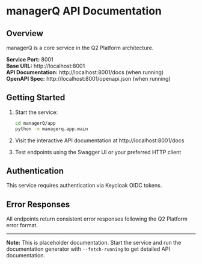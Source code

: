 # managerQ API Documentation

## Overview

managerQ is a core service in the Q2 Platform architecture.

**Service Port:** 8001  
**Base URL:** http://localhost:8001  
**API Documentation:** http://localhost:8001/docs (when running)  
**OpenAPI Spec:** http://localhost:8001/openapi.json (when running)

## Getting Started

1. Start the service:
   ```bash
   cd managerQ/app
   python -m managerq.app.main
   ```

2. Visit the interactive API documentation at http://localhost:8001/docs

3. Test endpoints using the Swagger UI or your preferred HTTP client

## Authentication

This service requires authentication via Keycloak OIDC tokens.

## Error Responses

All endpoints return consistent error responses following the Q2 Platform error format.

---

**Note:** This is placeholder documentation. Start the service and run the documentation generator with `--fetch-running` to get detailed API documentation.
